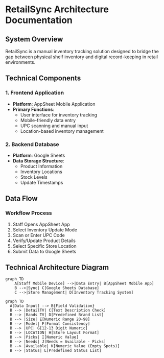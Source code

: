 # RetailSync Architecture Documentation

## System Overview
RetailSync is a manual inventory tracking solution designed to bridge the gap between physical shelf inventory and digital record-keeping in retail environments.

## Technical Components

### 1. Frontend Application
- **Platform**: AppSheet Mobile Application
- **Primary Functions**:
  - User interface for inventory tracking
  - Mobile-friendly data entry
  - UPC scanning and manual input
  - Location-based inventory management

### 2. Backend Database
- **Platform**: Google Sheets
- **Data Storage Structure**:
  - Product Information
  - Inventory Locations
  - Stock Levels
  - Update Timestamps

## Data Flow

### Workflow Process
1. Staff Opens AppSheet App
2. Select Inventory Update Mode
3. Scan or Enter UPC Code
4. Verify/Update Product Details
5. Select Specific Store Location
6. Submit Data to Google Sheets

## Technical Architecture Diagram

```mermaid
graph TD
    A[Staff Mobile Device] -->|Data Entry| B[AppSheet Mobile App]
    B -->|Sync| C[Google Sheets Database]
    C -->|Store Management| D[Inventory Tracking System]
```

```mermaid
graph TD
  A[Data Input] --> B{Field Validation}
  B --> |DetailTV| C[Text Description Check]
  B --> |Bands TV| D[Predefined Brand List]
  B --> |Size| E[Numeric Range 20-98]
  B --> |Model| F[Format Consistency]
  B --> |UPC| G[12-13 Digit Numeric]
  B --> |LOCATION| H[Store Layout Format]
  B --> |Picks| I[Numeric Value]
  B --> |Needs| J[Needs = Available - Picks]
  B --> |Available| K[Numeric Value (Empty Spots)]
  B --> |Status| L[Predefined Status List]
```


